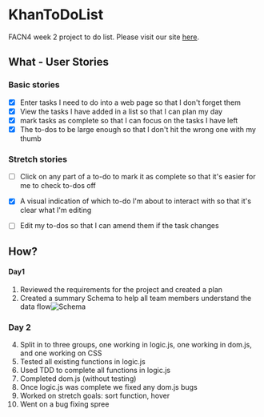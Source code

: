 # KhanToDoList

FACN4 week 2 project to do list. Please visit our site [here](https://facn4.github.io/KhanToDoList).

## What - User Stories

### Basic stories
- [x] Enter tasks I need to do into a web page so that I don't forget them
- [x] View the tasks I have added in a list so that I can plan my day
- [x] mark tasks as complete so that I can focus on the tasks I have left
- [x] The to-dos to be large enough so that I don't hit the wrong one with my thumb
### Stretch stories

- [ ] Click on any part of a to-do to mark it as complete so that it's easier for me to check to-dos off
- [x] A visual indication of which to-do I'm about to interact with so that it's clear what I'm editing
- [ ] Edit my to-dos so that I can amend them if the task changes



## How?

#### Day1
1. Reviewed the requirements for the project and created a plan
2. Created a summary Schema to help all team members understand the data flow![Schema](https://i.imgur.com/6CSRXG7.png)
### Day 2
4. Split in to three groups, one working in logic.js, one working in dom.js, and one working on CSS
5. Tested all existing functions in logic.js
6. Used TDD to complete all functions in logic.js
7. Completed dom.js (without testing)
8. Once logic.js was complete we fixed any dom.js bugs
9. Worked on stretch goals: sort function, hover
10. Went on a bug fixing spree
